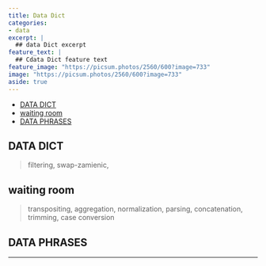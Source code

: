 ```yaml
---
title: Data Dict
categories:
- data
excerpt: |
  ## data Dict excerpt
feature_text: |  
  ## Cdata Dict feature text
feature_image: "https://picsum.photos/2560/600?image=733"
image: "https://picsum.photos/2560/600?image=733"
aside: true
---
```


- [DATA DICT](#data-dict)
- [waiting room](#waiting-room)
- [DATA PHRASES](#data-phrases)

## DATA DICT

> filtering, swap-zamienic,

## waiting room  

> transpositing, aggregation, normalization, parsing, concatenation, trimming, case conversion

## DATA PHRASES

---
